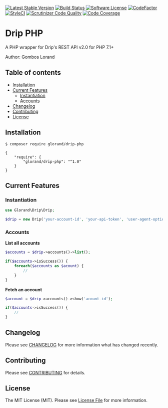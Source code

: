 [![Latest Stable Version](https://poser.pugx.org/glorand/drip-php/v/stable)](https://packagist.org/packages/glorand/drip-php)
[![Build Status](https://travis-ci.com/glorand/drip.svg?branch=master)](https://travis-ci.com/glorand/drip)
[![Software License](https://img.shields.io/badge/license-MIT-brightgreen.svg?style=flat)](LICENSE.md)
[![CodeFactor](https://www.codefactor.io/repository/github/glorand/drip/badge/master)](https://www.codefactor.io/repository/github/glorand/drip/overview/master)
[![StyleCI](https://github.styleci.io/repos/160333136/shield?branch=master)](https://github.styleci.io/repos/160333136)
[![Scrutinizer Code Quality](https://scrutinizer-ci.com/g/glorand/drip/badges/quality-score.png?b=master)](https://scrutinizer-ci.com/g/glorand/drip/?branch=master)
[![Code Coverage](https://scrutinizer-ci.com/g/glorand/drip/badges/coverage.png?b=master)](https://scrutinizer-ci.com/g/glorand/drip/?branch=master)
# Drip PHP
A PHP wrapper for Drip's REST API v2.0 for PHP 7.1+

Author: Gombos Lorand

## Table of contents
 - [Installation](#installation)
 - [Current Features](#current_features)
    - [Instantiation](#instantiation)
    - [Accounts](#accounts)
 - [Changelog](#changelog)
 - [Contributing](#contributing)
 - [License](#license)


## Installation <a name="installation"></a>
```
$ composer require glorand/drip-php
```

```
{
    "require": {
        "glorand/drip-php": "^1.0"
    }
}
```

## Current Features <a name="current_features"></a>

### Instantiation <a name="instantiation"></a>
```php
use Glorand\Drip\Drip;

$drip = new Drip('your-account-id', 'your-api-token', 'user-agent-optional');
```

### Accounts <a name="accounts"></a>
**List all accounts**
```php
$accounts = $drip->accounts()->list();

if($accounts->isSuccess()) {
    foreach($accounts as $acount) {
        //
    }
}
```
**Fetch an account**
```php 
$account = $drip->accounts()->show('acount-id');

if($accounts->isSuccess()) {
    //
}
```

## Changelog <a name="changelog"></a>
Please see [CHANGELOG](CHANGELOG.md) for more information what has changed recently.

## Contributing <a name="contributing"></a>
Please see [CONTRIBUTING](CONTRIBUTING.md) for details.

## License <a name="license"></a>
The MIT License (MIT). Please see [License File](LICENSE.md) for more information.
